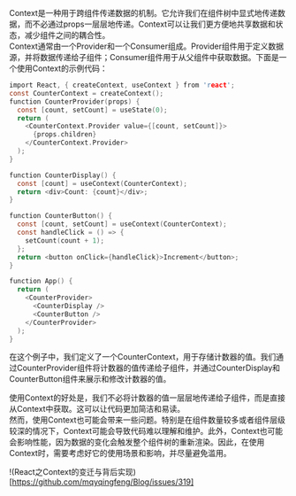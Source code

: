 Context是一种用于跨组件传递数据的机制。它允许我们在组件树中显式地传递数据，而不必通过props一层层地传递。Context可以让我们更方便地共享数据和状态，减少组件之间的耦合性。  
Context通常由一个Provider和一个Consumer组成。Provider组件用于定义数据源，并将数据传递给子组件；Consumer组件用于从父组件中获取数据。下面是一个使用Context的示例代码：
```c
import React, { createContext, useContext } from 'react';
const CounterContext = createContext();
function CounterProvider(props) {
  const [count, setCount] = useState(0);
  return (
    <CounterContext.Provider value={[count, setCount]}>
      {props.children}
    </CounterContext.Provider>
  );
}

function CounterDisplay() {
  const [count] = useContext(CounterContext);
  return <div>Count: {count}</div>;
}

function CounterButton() {
  const [count, setCount] = useContext(CounterContext);
  const handleClick = () => {
    setCount(count + 1);
  };
  return <button onClick={handleClick}>Increment</button>;
}

function App() {
  return (
    <CounterProvider>
      <CounterDisplay />
      <CounterButton />
    </CounterProvider>
  );
}
```
在这个例子中，我们定义了一个CounterContext，用于存储计数器的值。我们通过CounterProvider组件将计数器的值传递给子组件，并通过CounterDisplay和CounterButton组件来展示和修改计数器的值。

使用Context的好处是，我们不必将计数器的值一层层地传递给子组件，而是直接从Context中获取。这可以让代码更加简洁和易读。  
然而，使用Context也可能会带来一些问题。特别是在组件数量较多或者组件层级较深的情况下，Context可能会导致代码难以理解和维护。此外，Context也可能会影响性能，因为数据的变化会触发整个组件树的重新渲染。因此，在使用Context时，需要考虑好它的使用场景和影响，并尽量避免滥用。  

!(React之Context的变迁与背后实现)[https://github.com/mqyqingfeng/Blog/issues/319]